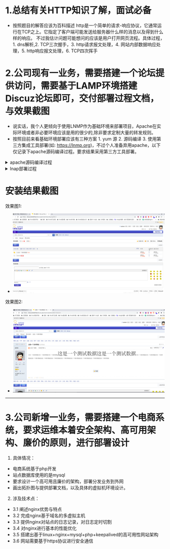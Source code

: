 # 1.总结有关HTTP知识了解，面试必备
- 按照题目的解答应该为百科描述 http是一个简单的请求-响应协议，它通常运行在TCP之上。它指定了客户端可能发送给服务器什么样的消息以及得到什么样的响应。 不过我估计问题可能想问的应该是用户打开网页流程。具体过程，1. dns解析,2. TCP三次握手，3. http请求报文处理，4. 网站内部数据响应处理，5. http响应报文处理，6. TCP四次挥手 

# 2.公司现有一业务，需要搭建一个论坛提供访问，需要基于LAMP环境搭建Discuz论坛即可，交付部署过程文档，与效果截图
- 说实话，我个人更倾向于使用LNMP作为基础环境来部署项目，Apache在实际环境或者非必要环境应该是用的很少的,除非要求定制大量的转发规则。
- 按照目前来看基础环境部署应该有三种方案 1. yum 源 2. 源码编译 3. 使用第三方集成工具部署(如: https://lnmp.org)，不过个人准备弃用apache，以下仅记录下apache源码编译过程。要求结果采用第三方工具部署。

<details>
<summary> apache源码编译过程  </summary>

```bash
$> mkdir /opt/softsrc 
$> useradd -u 1010 -d /var/ftproot -s /sbin/nologin www  
$> yum install gcc gcc-c++ expat-devel openldap-devel openssl-devel libnghttp2-devel libxml2-devel 

$> wget http://apache.mirrors.pair.com//apr/apr-1.7.0.tar.gz
$> tar -xzf apr-1.7.0.tar.gz && cd apr-1.7.0
$> ./configure --prefix=/opt/apr-1.7.0 
$> make -j4 && make  install
$> ln -s /opt/apr-1.7.0 /opt/apr

# 需要优先安装 libxml2-devel，不然这而不会报错，但后续http编译会报错 
$> wget http://mirrors.advancedhosters.com/apache//apr/apr-util-1.6.1.tar.gz
$> tar -xzf apr-util-1.6.1.tar.gz && cd apr-util-1.6.1 
$> ./configure --prefix=/opt/apr-util-1.6.1 --with-ldap --with-apr=/opt/apr/bin/apr-1-config
$> make -j4 && make  install
$> ln -s /opt/apr-util-1.6.1 /opt/apr-util 


$> wget https://ftp.pcre.org/pub/pcre/pcre-8.44.tar.gz
$> tar -xzf pcre-8.44.tar.gz && cd pcre-8.44/
$> ./configure --prefix=/opt/pcre-8.44 
$> make -j4 && make  install
$> ln -s /opt/pcre-8.44 /opt/pcre

$> wget https://apache.cs.utah.edu//httpd/httpd-2.4.46.tar.gz
$> tar -xzf httpd-2.4.46.tar.gz && cd httpd-2.4.46 

# 修改apache版本相关信息 
# 第40-47行 
$> vim include/ap_release.h
######
#define AP_SERVER_BASEVENDOR "IIS"
#define AP_SERVER_BASEPROJECT "IIS HTTP Server"
#define AP_SERVER_BASEPRODUCT "IIS"

#define AP_SERVER_MAJORVERSION_NUMBER 7
#define AP_SERVER_MINORVERSION_NUMBER 0
#define AP_SERVER_PATCHLEVEL_NUMBER   0
#define AP_SERVER_DEVBUILD_BOOLEAN    0
######

# 35行 
$> vim os/unix/os.h 
#define PLATFORM "win32"

$> ./configure --prefix=/opt/httpd-2.4.46 \
--sysconfdir=/opt/httpd-2.4.46/config \
--with-pcre=/opt/pcre \
--with-apr=/opt/apr \
--with-apr-util=/opt/apr-util/ \
--enable-http2 \
--enable-so \
--enable-dav \
--enable-ssl \
--enable-cgi \
--enable-rewrite \
--enable-ldap \
--enable-authnz-ldap \
--with-zlib \
--enable-modules=all \
--enable-mpms-shared=all \
--with-mpm=event

# --sysconfdir=/opt/apache/etc      指定配置文件存放位置 
# --with-pcre=/opt/pcre             启用正则表达式
# --with-apr=/opt/apr               Apache可移植运行时(APR)是httpd源码的一部分并会自动与httpd一起创建。如果你想使用一个已经存在的APR ，就必须在这里指定apr-config脚本的路径。用于提升socket调用,在不使用apr的时候，一个线程同一时间只能处理一个用户,势必造成阻塞，因此生产环境一定需要配置 
# --with-apr-util=/opt/apr-util/    Apache可移植运行时工具包(APU)是httpd源码的一部分并会自动与httpd一起创建。如果你想使用一个已经存在的APU ，就必须在这里指定apu-config脚本的路径。
# --enable-http2                    启用http2支持
# --enable-so                       允许运行时加载DSO模块
# --enable-dav                      启用davweb支持
# --enable-ssl                      ssl/tls支持
# --enable-cgi                      cgi脚本支持
# --enable-rewrite                  重写支持
# --enable-ldap                     启用LDAP
# --enable-authnz-ldap              启用LDAP（需与--enable-ldap同时使用）
# --with-zlib                       支持zlib库
# --enable-modules=all              启用大多数常用模块
# --enable-mpms-shared=all          启用MPM支持的所有模式
# --with-mpm=event                  设置默认MPM为event

$> ln -s /opt/httpd-2.4.46 /opt/httpd 
$> cp /opt/httpd/bin/apachectl /etc/init.d/httpd
$> systemctl daemon-reload 
$> systemctl start httpd
```

</details>


<details>
<summary> lnap部署过程 </summary>

```bash
$> mkdir /opt/softsrc && cd /opt/softsrc 
$> wget http://soft.vpser.net/lnmp/lnmp1.7.tar.gz
$> tar -xzf lnmp1.7.tar.gz && cd lnmp1.7
$> ./install.sh lamp
+------------------------------------------------------------------------+
|          LNMP V1.7 for CentOS Linux Server, Written by Licess          |
+------------------------------------------------------------------------+
|        A tool to auto-compile & install LNMP/LNMPA/LAMP on Linux       |
+------------------------------------------------------------------------+
|           For more information please visit https://lnmp.org           |
+------------------------------------------------------------------------+
You have 11 options for your DataBase install.
1: Install MySQL 5.1.73
2: Install MySQL 5.5.62 (Default)
3: Install MySQL 5.6.48
4: Install MySQL 5.7.30
5: Install MySQL 8.0.20
6: Install MariaDB 5.5.68
7: Install MariaDB 10.1.45
8: Install MariaDB 10.2.32
9: Install MariaDB 10.3.23
10: Install MariaDB 10.4.13
0: DO NOT Install MySQL/MariaDB
Enter your choice (1, 2, 3, 4, 5, 6, 7, 8, 9, 10 or 0): 4               #<< mysql选择 
You will install MySQL 5.7.30
===========================
Please setup root password of MySQL.
Please enter: mysql#123123
MySQL root password: mysql#123123                                       # << mysql root 密码
===========================
Do you want to enable or disable the InnoDB Storage Engine?
Default enable,Enter your choice [Y/n]: y
You will enable the InnoDB Storage Engine
===========================
You have 9 options for your PHP install.
1: Install PHP 5.2.17
2: Install PHP 5.3.29
3: Install PHP 5.4.45
4: Install PHP 5.5.38
5: Install PHP 5.6.40 (Default)
6: Install PHP 7.0.33
7: Install PHP 7.1.33
8: Install PHP 7.2.33
9: Install PHP 7.3.21
10: Install PHP 7.4.9
Enter your choice (1, 2, 3, 4, 5, 6, 7, 8, 9, 10): 5                    #<< php 版本选择 
You will install PHP 5.6.40
===========================
You have 3 options for your Memory Allocator install.
1: Don\'t install Memory Allocator. (Default)
2: Install Jemalloc
3: Install TCMalloc
Enter your choice (1, 2 or 3):                                          # 额外选项
No input,You will not install Memory Allocator.
===========================
Please enter Administrator Email Address: 
Administrator Email Address will set to webmaster@example.com!
===========================
You have 2 options for your Apache install.
1: Install Apache 2.2.34
2: Install Apache 2.4.46 (Default)
Enter your choice (1 or 2):                                             # apache选项 
...
# 回车等待安装完成  
# 完成时候脚本可能卡住，直接ctrl+c 关闭即可 

# 站点部署 
$> lamp vhost add       # 然后根据提示完成服务器基础环境安装 
$> lamp apache restart   # 完成后重启apache  

# 上传discuz代码upload目录到上配置位置,并修改文件所属为lnmp默认用户www (https://gitee.com/3dming/DiscuzL/attach_files )
# 然后本的hosts解析域名(个人演示: discuz.0x5c0f.fun),浏览器访问http://discuz.0x5c0f.fun/install/index.php，按照步骤完成程序安装  

```
</details>

# 安装结果截图

效果图1: 
- ![效果图1](../attach/discuz1.png)

效果图2: 
- ![效果图2](../attach/discuz2.png)

---- 

# 3.公司新增一业务，需要搭建一个电商系统，要求运维本着安全架构、高可用架构、廉价的原则，进行部署设计
1. 具体情况：
- 电商系统基于php开发
- 站点数据库使用的是mysql
- 要求设计一个高可用且廉价的架构，部署分发业务到外网
- 画出拓扑图与提供部署文档，以及具体的虚拟机环境设计。

2. 涉及技术点：
- 3.1 阐述nginx优势与特点
- 3.2 完成nginx基于域名的多虚拟主机
- 3.3 提供nginx对站点的日志记录，对日志定时切割
- 3.4 对nginx进行基本的性能优化
- 3.5 搭建出基于linux+nginx+mysql+php+keepalived的高可用性网站架构
- 3.6 网站需要基于https协议进行安全通信




